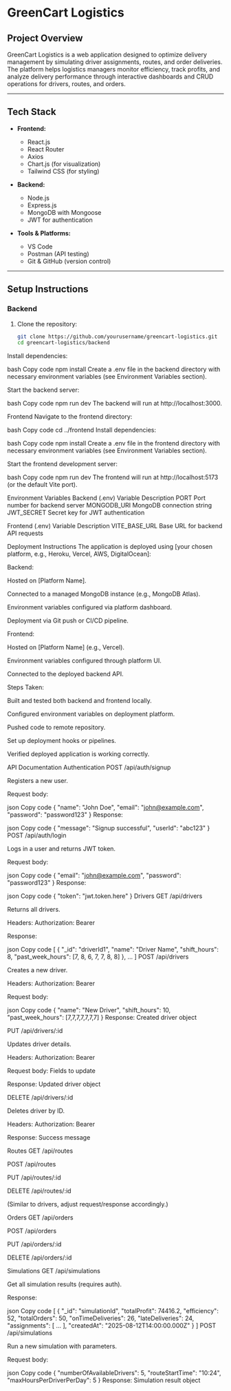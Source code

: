 # GreenCart Logistics

## Project Overview
GreenCart Logistics is a web application designed to optimize delivery management by simulating driver assignments, routes, and order deliveries. The platform helps logistics managers monitor efficiency, track profits, and analyze delivery performance through interactive dashboards and CRUD operations for drivers, routes, and orders.

---

## Tech Stack

- **Frontend:**
  - React.js
  - React Router
  - Axios
  - Chart.js (for visualization)
  - Tailwind CSS (for styling)

- **Backend:**
  - Node.js
  - Express.js
  - MongoDB with Mongoose
  - JWT for authentication

- **Tools & Platforms:**
  - VS Code
  - Postman (API testing)
  - Git & GitHub (version control)

---

## Setup Instructions

### Backend

1. Clone the repository:
   ```bash
   git clone https://github.com/yourusername/greencart-logistics.git
   cd greencart-logistics/backend
Install dependencies:

bash
Copy code
npm install
Create a .env file in the backend directory with necessary environment variables (see Environment Variables section).

Start the backend server:

bash
Copy code
npm run dev
The backend will run at http://localhost:3000.

Frontend
Navigate to the frontend directory:

bash
Copy code
cd ../frontend
Install dependencies:

bash
Copy code
npm install
Create a .env file in the frontend directory with necessary environment variables (see Environment Variables section).

Start the frontend development server:

bash
Copy code
npm run dev
The frontend will run at http://localhost:5173 (or the default Vite port).

Environment Variables
Backend (.env)
Variable	Description
PORT	Port number for backend server
MONGODB_URI	MongoDB connection string
JWT_SECRET	Secret key for JWT authentication

Frontend (.env)
Variable	Description
VITE_BASE_URL	Base URL for backend API requests

Deployment Instructions
The application is deployed using [your chosen platform, e.g., Heroku, Vercel, AWS, DigitalOcean]:

Backend:

Hosted on [Platform Name].

Connected to a managed MongoDB instance (e.g., MongoDB Atlas).

Environment variables configured via platform dashboard.

Deployment via Git push or CI/CD pipeline.

Frontend:

Hosted on [Platform Name] (e.g., Vercel).

Environment variables configured through platform UI.

Connected to the deployed backend API.

Steps Taken:

Built and tested both backend and frontend locally.

Configured environment variables on deployment platform.

Pushed code to remote repository.

Set up deployment hooks or pipelines.

Verified deployed application is working correctly.

API Documentation
Authentication
POST /api/auth/signup

Registers a new user.

Request body:

json
Copy code
{
  "name": "John Doe",
  "email": "john@example.com",
  "password": "password123"
}
Response:

json
Copy code
{
  "message": "Signup successful",
  "userId": "abc123"
}
POST /api/auth/login

Logs in a user and returns JWT token.

Request body:

json
Copy code
{
  "email": "john@example.com",
  "password": "password123"
}
Response:

json
Copy code
{
  "token": "jwt.token.here"
}
Drivers
GET /api/drivers

Returns all drivers.

Headers: Authorization: Bearer <token>

Response:

json
Copy code
[
  {
    "_id": "driverId1",
    "name": "Driver Name",
    "shift_hours": 8,
    "past_week_hours": [7, 8, 6, 7, 7, 8, 8]
  },
  ...
]
POST /api/drivers

Creates a new driver.

Headers: Authorization: Bearer <token>

Request body:

json
Copy code
{
  "name": "New Driver",
  "shift_hours": 10,
  "past_week_hours": [7,7,7,7,7,7,7]
}
Response: Created driver object

PUT /api/drivers/:id

Updates driver details.

Headers: Authorization: Bearer <token>

Request body: Fields to update

Response: Updated driver object

DELETE /api/drivers/:id

Deletes driver by ID.

Headers: Authorization: Bearer <token>

Response: Success message

Routes
GET /api/routes

POST /api/routes

PUT /api/routes/:id

DELETE /api/routes/:id

(Similar to drivers, adjust request/response accordingly.)

Orders
GET /api/orders

POST /api/orders

PUT /api/orders/:id

DELETE /api/orders/:id

Simulations
GET /api/simulations

Get all simulation results (requires auth).

Response:

json
Copy code
[
  {
    "_id": "simulationId",
    "totalProfit": 74416.2,
    "efficiency": 52,
    "totalOrders": 50,
    "onTimeDeliveries": 26,
    "lateDeliveries": 24,
    "assignments": [ ... ],
    "createdAt": "2025-08-12T14:00:00.000Z"
  }
]
POST /api/simulations

Run a new simulation with parameters.

Request body:

json
Copy code
{
  "numberOfAvailableDrivers": 5,
  "routeStartTime": "10:24",
  "maxHoursPerDriverPerDay": 5
}
Response: Simulation result object

